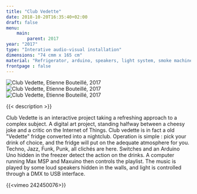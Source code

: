 ```yaml
---
title: "Club Vedette"
date: 2018-10-20T16:35:40+02:00
draft: false
menu:
    main:   
        parent: 2017
year: "2017"
type: "Interative audio-visual installation"
dimensions: "74 cmm x 165 cm"
material: "Refrigerator, arduino, speakers, light system, smoke machine"
frontpage : false 
---
```


![Club Vedette, Etienne Bouteillé, 2017](/img/club_vedette_1.jpg)
![Club Vedette, Etienne Bouteillé, 2017](/img/club_vedette_2.jpg)
![Club Vedette, Etienne Bouteillé, 2017](/img/club_vedette_3.jpg)

{{< description >}}

Club Vedette is an interactive project taking a refreshing approach to a complex subject. A digital art project, standing halfway between a cheesy joke and a critic on the Internet of Things. Club vedette is in fact a old "Vedette" fridge converted into a nightclub. Operation is simple : pick your drink of choice, and the fridge will put on the adequate atmosphere for you. Techno, Jazz, Funk, Punk, all clichés are here.
Switches and an Arduino Uno hidden in the freezer detect the action on the drinks. A computer running Max MSP and Maxuino then controls the playlist. The music is played by some loud speakers hidden in the walls, and light is controlled through a DMX to USB interface.

{{<vimeo 242450076>}}